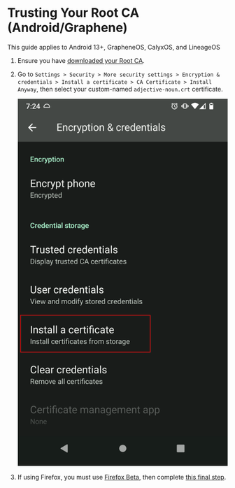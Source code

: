 # Trusting Your Root CA (Android/Graphene)

This guide applies to Android 13+, GrapheneOS, CalyxOS, and LineageOS

1. Ensure you have [downloaded your Root CA](../../../user-manual/trust-ca.md#download-your-root-ca).

1. Go to `Settings > Security > More security settings > Encryption & credentials > Install a certificate > CA Certificate > Install Anyway`, then select your custom-named `adjective-noun.crt` certificate.

   ![Setup](./assets/ca-android-certificate.png)

1. If using Firefox, you must use [Firefox Beta](https://play.google.com/store/apps/details?id=org.mozilla.firefox_beta), then complete [this final step](../../misc-guides/firefox-guides/ca.md#android--graphene).
